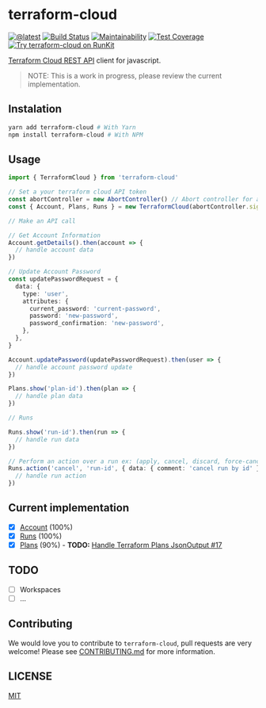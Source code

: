 # terraform-cloud

[![@latest](https://img.shields.io/npm/v/terraform-cloud.svg)](https://www.npmjs.com/package/terraform-cloud)
[![Build Status](https://github.com/mijailr/terraform-cloud/workflows/Test/badge.svg)](https://github.com/mijailr/terraform-cloud/actions?query=workflow%3ATest+branch%3Amaster)
[![Maintainability](https://api.codeclimate.com/v1/badges/a68c0e9a298ae127d7de/maintainability)](https://codeclimate.com/github/mijailr/terraform-cloud/maintainability)
[![Test Coverage](https://api.codeclimate.com/v1/badges/a68c0e9a298ae127d7de/test_coverage)](https://codeclimate.com/github/mijailr/terraform-cloud/test_coverage)
[![Try terraform-cloud on RunKit](https://badge.runkitcdn.com/terraform-cloud.svg)](https://npm.runkit.com/terraform-cloud)

[Terraform Cloud REST API](https://www.terraform.io/docs/cloud/api/index.html) client for javascript.

> NOTE: This is a work in progress, please review the current implementation.

## Instalation

```sh
yarn add terraform-cloud # With Yarn
npm install terraform-cloud # With NPM
```

## Usage

```ts
import { TerraformCloud } from 'terraform-cloud'

// Set a your terraform cloud API token
const abortController = new AbortController() // Abort controller for all requests
const { Account, Plans, Runs } = new TerraformCloud(abortController.signal, 'terraform-api-token')

// Make an API call

// Get Account Information
Account.getDetails().then(account => {
  // handle account data
})

// Update Account Password
const updatePasswordRequest = {
  data: {
    type: 'user',
    attributes: {
      current_password: 'current-password',
      password: 'new-password',
      password_confirmation: 'new-password',
    },
  },
}

Account.updatePassword(updatePasswordRequest).then(user => {
  // handle account password update
})

Plans.show('plan-id').then(plan => {
  // handle plan data
})

// Runs

Runs.show('run-id').then(run => {
  // handle run data
})

// Perform an action over a run ex: (apply, cancel, discard, force-cancel, force-execute)
Runs.action('cancel', 'run-id', { data: { comment: 'cancel run by id' } }).then(() => {
  // handle run action
})
```

## Current implementation

- [x] [Account](https://www.terraform.io/docs/cloud/api/account.html) (100%)
- [x] [Runs](https://www.terraform.io/docs/cloud/api/plans.html) (100%)
- [x] [Plans](https://www.terraform.io/docs/cloud/api/plans.html) (90%) - **TODO:** [Handle Terraform Plans JsonOutput #17](https://github.com/mijailr/terraform-cloud/issues/17)

## TODO

- [ ] Workspaces
- [ ] ...

## Contributing

We would love you to contribute to `terraform-cloud`, pull requests are very welcome! Please see [CONTRIBUTING.md](CONTRIBUTING.md) for more information.

## LICENSE

[MIT](LICENSE)
